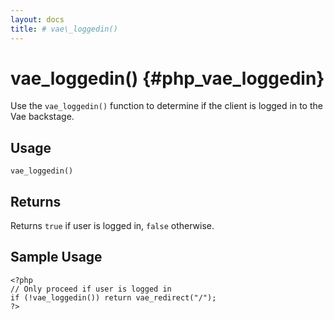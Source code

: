 ```yaml
---
layout: docs
title: # vae\_loggedin()
---
```


# vae\_loggedin() {#php_vae_loggedin}

Use the `vae_loggedin()` function to determine if the client is logged
in to the Vae backstage.

## Usage

`vae_loggedin()`

## Returns

Returns `true` if user is logged in, `false` otherwise.

## Sample Usage

    <?php
    // Only proceed if user is logged in
    if (!vae_loggedin()) return vae_redirect("/");
    ?>
